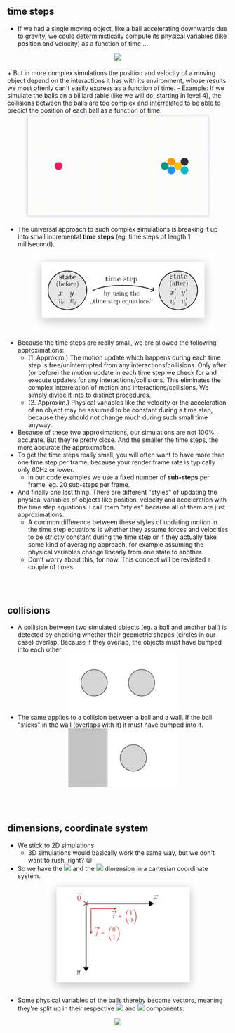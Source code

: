 ## time steps
+ If we had a single moving object, like a ball accelerating downwards due to gravity, we could deterministically compute its physical variables (like position and velocity) as a function of time ...
<div align="center"><img src="https://latex.codecogs.com/svg.latex?%0A%5Cbegin%7Baligned%7D%0Ay(t)%20%26%3D%20%5Cdfrac%7Bg%7D%7B2%7D%20%5Ccdot%20t%5E2%5C%5C%0Av(t)%20%26%3D%20g%20%5Ccdot%20t%0A%5Cend%7Baligned%7D%0A" /></div><!--
\begin{aligned}
y(t) &= \dfrac{g}{2} \cdot t^2\\
v(t) &= g \cdot t
\end{aligned}
--><br>
+ But in more complex simulations the position and velocity of a moving object depend on the interactions it has with its environment, whose results we most oftenly can't easily express as a function of time.
  - Example: If we simulate the balls on a billiard table (like we will do, starting in level 4), the collisions between the balls are too complex and interrelated to be able to predict the position of each ball as a function of time.
  <div align="center"><img src="img/level-6-billiard-example.gif" alt="level-6-billiard-example" width="420" /></div>

+ The universal approach to such complex simulations is breaking it up into small incremental **time steps** (eg. time steps of length 1 millisecond).

  <div align="center"><img src="img/level-0-time-step-diagram.svg" alt="level-0-time-step-diagram" width="420" /></div>

<!-- + A methodology quite similar to the concept of [numerical integration](https://en.wikipedia.org/wiki/Numerical_integration) and the [Riemann integral](https://en.wikipedia.org/wiki/Riemann_integral). -->

+ Because the time steps are really small, we are allowed the following approximations:
  * (1. Approxim.) The motion update which happens during each time step is free/uninterrupted from any interactions/collisions. Only after (or before) the motion update in each time step we check for and execute updates for any interactions/collisions. This eliminates the complex interrelation of motion and interactions/collisions. We simply divide it into to distinct procedures.
  * (2. Approxim.) Physical variables like the velocity or the acceleration of an object may be assumed to be constant during a time step, because they should not change much during such small time anyway.
+ Because of these two approximations, our simulations are not 100% accurate. But they're pretty close. And the smaller the time steps, the more accurate the approximation.
+ To get the time steps really small, you will often want to have more than one time step per frame, because your render frame rate is typically only 60Hz or lower.
  - In our code examples we use a fixed number of **sub-steps** per frame, eg. 20 sub-steps per frame.
+ And finally one last thing. There are different "styles" of updating the physical variables of objects like position, velocity and acceleration with the time step equations. I call them "styles" because all of them are just approximations.
  - A common difference between these styles of updating motion in the time step equations is whether they assume forces and velocities to be strictly constant during the time step or if they actually take some kind of averaging approach, for example assuming the physical variables change linearly from one state to another.
  - Don't worry about this, for now. This concept will be revisited a couple of times.
<!--
+ Example:
  - The most simple and straight-forward way of doing a motion update is computing the sum of forces on our object based on the current state, then compute the acceleration equivalent of that force, then assume this acceleration to be constant for the period of this time step and compute the velocity for after the time step, then use this new velocity or the old velocity to compute the new position of the object after the time step.
  - A more advanced
+ We will explore different styles of motion updates in the following levels. For now, just understand that there is not one right way to do it.
+ A critical characteristic of update rules in general is that update rules are () not right or wrong. All update rule sets are only approximations, or "styles" to simulate something.
+ They differ in ..
  - complexity (less is better)
  - and accuracy/realism (more is better)
+ [NOT TESTED YET] it seems like there is always a clear winner in terams of accuracy, but it's usually the most complex, and it depends on the circumstance how much we can step down and still have accurate results
+ The accuracy and realism of a set of update rules depends on the concrete circumstances in your simulation.
  - See "Level 3 - Wall Collisions Deterministic" as a good example for that. Especially if you compare with "XXXXXX" (Level 6? averaged velocities for spring collisions)
+ So you have to assess which update rules are best suited for your simulation. It's not always that easy.
  - Either you go the theoretical path, trying to figure out on paper which appromixations are most accurate, ..
  - or you go the practical path, simply piting different update rule sets against each other and comparing their results (which is often easier and faster, but may leave some insights undiscovered).
-->
<br><br>



## collisions
+ A collision between two simulated objects (eg. a ball and another ball) is detected by checking whether their geometric shapes (circles in our case) overlap. Because if they overlap, the objects must have bumped into each other.
  <div align="center"><img src="img/level-0-collision-diagram-(1).gif" alt="level-0-collision-diagram-(1)" width="250" /></div>
+ The same applies to a collision between a ball and a wall. If the ball "sticks" in the wall (overlaps with it) it must have bumped into it.
  <div align="center"><img src="img/level-0-collision-diagram-(2).gif" alt="level-0-collision-diagram-(2)" width="250" /></div>

<br><br>



## dimensions, coordinate system
+ We stick to 2D simulations.
  - 3D simulations would basically work the same way, but we don't want to rush, right? 😁
+ So we have the <img src="https://latex.codecogs.com/svg.latex?x" /><!--x--> and the <img src="https://latex.codecogs.com/svg.latex?y" /><!--y--> dimension in a cartesian coordinate system.
  <div align="center"><img src="img/level-0-coordinate-system.svg" alt="level-0-coordinate-system" width="350" /></div>
+ Some physical variables of the balls thereby become vectors, meaning they're split up in their respective <img src="https://latex.codecogs.com/svg.latex?x" /><!--x--> and <img src="https://latex.codecogs.com/svg.latex?y" /><!--y--> components:
<div align="center"><img src="https://latex.codecogs.com/svg.latex?%0A%5Cvec%7Bp%7D%20%3D%20%5Cbegin%7Bpmatrix%7Dx%5C%5C%20y%5Cend%7Bpmatrix%7D%20%5Cquad%0A%5Cvec%7Bv%7D%20%3D%20%5Cbegin%7Bpmatrix%7Dv_x%5C%5C%20v_y%5Cend%7Bpmatrix%7D%20%5Cquad%0A%5Cvec%7Ba%7D%20%3D%20%5Cbegin%7Bpmatrix%7Da_x%5C%5C%20a_y%5Cend%7Bpmatrix%7D%0A" /></div><!--
\vec{p} = \begin{pmatrix}x\\ y\end{pmatrix} \quad
\vec{v} = \begin{pmatrix}v_x\\ v_y\end{pmatrix} \quad
\vec{a} = \begin{pmatrix}a_x\\ a_y\end{pmatrix}
--><br>

